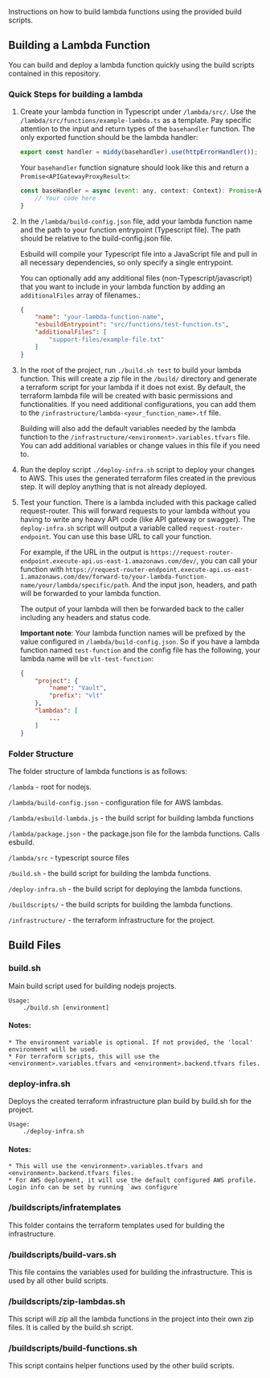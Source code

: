 Instructions on how to build lambda functions using the provided build scripts.

## Building a Lambda Function
You can build and deploy a lambda function quickly using the build scripts contained in this repository.

### Quick Steps for building a lambda
1. Create your lambda function in Typescript under `/lambda/src/`.  Use the `/lambda/src/functions/example-lambda.ts` as a template.  Pay specific attention to the input and return types of the `basehandler` function.  The only exported function should be the lambda handler: 
    ```javascript
    export const handler = middy(basehandler).use(httpErrorHandler());
    ```
    Your `basehandler` function signature should look like this and return a `Promise<APIGatewayProxyResult>`:
    ```javascript
    const baseHandler = async (event: any, context: Context): Promise<APIGatewayProxyResult> = {
        // Your code here
    }
    ```
2. In the `/lambda/build-config.json` file, add your lambda function name and the path to your function entrypoint (Typescript file). The path should be relative to the build-config.json file. 
    
    Esbuild will compile your Typescript file into a JavaScript file and pull in all necessary dependencies, so only specify a single entrypoint.  
    
    You can optionally add any additional files (non-Typescript/javascript) that you want to include in your lambda function by adding an `additionalFiles` array of filenames.:
    ```json
    {
        "name": "your-lambda-function-name",
        "esbuildEntrypoint": "src/functions/test-function.ts",
        "additionalFiles": [
            "support-files/example-file.txt"
        ]
    }
    ```
3. In the root of the project, run `./build.sh test` to build your lambda function.  This will create a zip file in the `/build/` directory and generate a terraform script for your lambda if it does not exist.  By default, the terraform lambda file will be created with basic permissions and functionalities.  If you need additional configurations, you can add them to the `/infrastructure/lambda-<your_function_name>.tf` file.
    
    Building will also add the default variables needed by the lambda function to the `/infrastructure/<environment>.variables.tfvars` file.  You can add additional variables or change values in this file if you need to.

4. Run the deploy script `./deploy-infra.sh` script to deploy your changes to AWS.  This uses the generated terraform files created in the previous step.  It will deploy anything that is not already deployed.

5. Test your function.  There is a lambda included with this package called request-router.  This will forward requests to your lambda without you having to write any heavy API code (like API gateway or swagger). The `deploy-infra.sh` script will output a variable called `request-router-endpoint`.  You can use this base URL to call your function. 
    
    For example, if the URL in the output is `https://request-router-endpoint.execute-api.us-east-1.amazonaws.com/dev/`, you can call your function with `https://request-router-endpoint.execute-api.us-east-1.amazonaws.com/dev/forward-to/your-lambda-function-name/your/lambda/specific/path`.  And the input json, headers, and path will be forwarded to your lambda function.

    The output of your lambda will then be forwarded back to the caller including any headers and status code.

    **Important note**: Your lambda function names will be prefixed by the value configured in `/lambda/build-config.json`.  So if you have a lambda function named `test-function` and the config file has the following, your lambda name will be `vlt-test-function`:

    ```json
    {
        "project": {
            "name": "Vault",
            "prefix": "vlt"
        },
        "lambdas": [
            ...
        ]
    } 
    ```

### Folder Structure
The folder structure of lambda functions is as follows:
    
`/lambda` - root for nodejs.

`/lambda/build-config.json` - configuration file for AWS lambdas.

`/lambda/esbuild-lambda.js` - the build script for building lambda functions

`/lambda/package.json` - the package.json file for the lambda functions.  Calls esbuild.

`/lambda/src` - typescript source files

`/build.sh` - the build script for building the lambda functions.

`/deploy-infra.sh` - the build script for deploying the lambda functions.

`/buildscripts/` - the build scripts for building the lambda functions.

`/infrastructure/` - the terraform infrastructure for the project.
        

## Build Files
### build.sh
Main build script used for building nodejs projects.
    
    Usage:
        ./build.sh [environment]
#### Notes: 
    * The environment variable is optional. If not provided, the 'local' environment will be used.
    * For terraform scripts, this will use the <environment>.variables.tfvars and <environment>.backend.tfvars files.

### deploy-infra.sh
Deploys the created terraform infrastructure plan build by build.sh for the project.
    
    Usage:
        ./deploy-infra.sh
#### Notes:
    * This will use the <environment>.variables.tfvars and <environment>.backend.tfvars files.
    * For AWS deployment, it will use the default configured AWS profile. Login info can be set by running `aws configure`

### /buildscripts/infratemplates
This folder contains the terraform templates used for building the infrastructure.

### /buildscripts/build-vars.sh
This file contains the variables used for building the infrastructure.  This is used by all other build scripts.

### /buildscripts/zip-lambdas.sh
This script will zip all the lambda functions in the project into their own zip files.  It is called by the build.sh script.

### /buildscripts/build-functions.sh
This script contains helper functions used by the other build scripts.